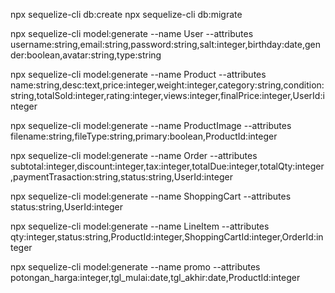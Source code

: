 npx sequelize-cli db:create
npx sequelize-cli db:migrate

npx sequelize-cli model:generate --name User --attributes username:string,email:string,password:string,salt:integer,birthday:date,gender:boolean,avatar:string,type:string

npx sequelize-cli model:generate --name Product --attributes name:string,desc:text,price:integer,weight:integer,category:string,condition:string,totalSold:integer,rating:integer,views:integer,finalPrice:integer,UserId:integer

npx sequelize-cli model:generate --name ProductImage --attributes filename:string,fileType:string,primary:boolean,ProductId:integer

npx sequelize-cli model:generate --name Order --attributes subtotal:integer,discount:integer,tax:integer,totalDue:integer,totalQty:integer,paymentTrasaction:string,status:string,UserId:integer

npx sequelize-cli model:generate --name ShoppingCart --attributes status:string,UserId:integer

npx sequelize-cli model:generate --name LineItem --attributes qty:integer,status:string,ProductId:integer,ShoppingCartId:integer,OrderId:integer



npx sequelize-cli model:generate --name promo --attributes potongan_harga:integer,tgl_mulai:date,tgl_akhir:date,ProductId:integer